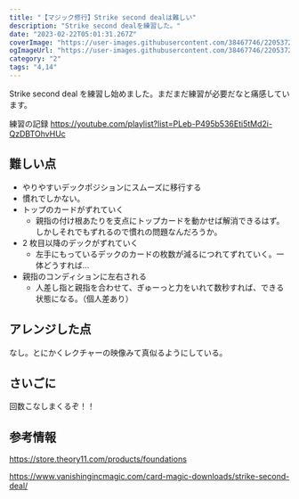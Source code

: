 ```yaml
---
title: "【マジック修行】Strike second dealは難しい"
description: "Strike second dealを練習した。"
date: "2023-02-22T05:01:31.267Z"
coverImage: "https://user-images.githubusercontent.com/38467746/220537275-44741228-ff09-40f6-94fe-9d7af39b7054.png"
ogImageUrl: "https://user-images.githubusercontent.com/38467746/220537275-44741228-ff09-40f6-94fe-9d7af39b7054.png"
category: "2"
tags: "4,14"
---
```


Strike second deal を練習し始めました。まだまだ練習が必要だなと痛感しています。

練習の記録
https://youtube.com/playlist?list=PLeb-P495b536Eti5tMd2i-QzDBTOhvHUc

## **難しい点**

- やりやすいデックポジションにスムーズに移行する
- 慣れでしかない。
- トップのカードがずれていく
  - 親指の付け根あたりを支点にトップカードを動かせば解消できるはず。しかしそれでもずれるので慣れの問題なんだろうか。
- 2 枚目以降のデックがずれていく
  - 左手にもっているデックのカードの枚数が減るにつれてずれていく。一体どうすれば…
- 親指のコンディションに左右される
  - 人差し指と親指を合わせて、ぎゅーっと力をいれて数秒すれば、できる状態になる。（個人差あり）

## **アレンジした点**

なし。とにかくレクチャーの映像みて真似るようにしている。

## **さいごに**

回数こなしまくるぞ！！

## 参考情報

https://store.theory11.com/products/foundations

https://www.vanishingincmagic.com/card-magic-downloads/strike-second-deal/
